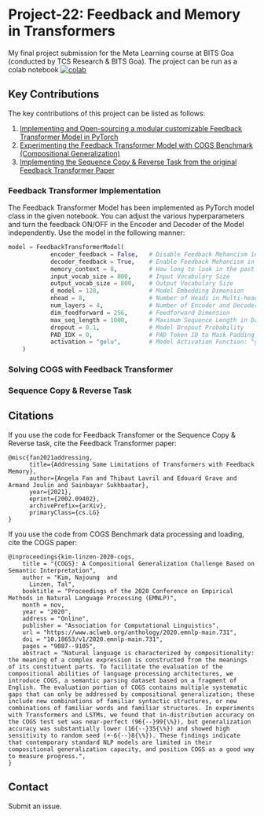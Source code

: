 # Project-22: Feedback and Memory in Transformers
My final project submission for the Meta Learning course at BITS Goa (conducted by TCS Research & BITS Goa). The project can be run as a colab notebook [![colab](https://colab.research.google.com/assets/colab-badge.svg)](https://colab.research.google.com/github/rajaswa/feedback-and-memory-in-transformers/blob/main/Feedback_and_Memory_in_Transformers.ipynb)

## Key Contributions
The key contributions of this project can be listed as follows:
1. [Implementing and Open-sourcing a modular customizable Feedback Transformer Model in PyTorch](https://github.com/rajaswa/feedback-and-memory-in-transformers#feedback-transformer-implementation)
2. [Experimenting the Feedback Transformer Model with COGS Benchmark (Compositional Generalization)](https://github.com/rajaswa/feedback-and-memory-in-transformers#solving-cogs-with-feedback-transformer)
3. [Implementing the Sequence Copy & Reverse Task from the original Feedback Transformer Paper](https://github.com/rajaswa/feedback-and-memory-in-transformers#solving-cogs-with-feedback-transformer)

### Feedback Transformer Implementation
The Feedback Transformer Model has been implemented as PyTorch model class in the given notebook. You can adjust the various hyperparameters and turn the feedback ON/OFF in the Encoder and Decoder of the Model independently. Use the model in the following manner:
```python
model = FeedbackTransformerModel(
            encoder_feedback = False,   # Disable Feedback Mehancism in the Encoder
            decoder_feedback = True,    # Enable Feedback Mehancism in the Decoder
            memory_context = 8,         # How long to look in the past for Memory-attention
            input_vocab_size = 800,     # Input Vocabulary Size
            output_vocab_size = 800,    # Output Vocabulary Size
            d_model = 128,              # Model Embedding Dimension
            nhead = 8,                  # Number of Heads in Multi-head Cross-attention and Memory-attention
            num_layers = 4,             # Number of Encoder and Decoder blocks
            dim_feedforward = 256,      # Feedforward Dimension
            max_seq_length = 1000,      # Maximum Sequence Length in Data
            dropout = 0.1,              # Model Dropout Probability 
            PAD_IDX = 0,                # PAD Token ID to Mask Padding tokens for Attention
            activation = "gelu",        # Model Activation Function: "gelu" / "relu"
    )
```

### Solving COGS with Feedback Transformer


### Sequence Copy & Reverse Task


## Citations
If you use the code for Feedback Transfomer or the Sequence Copy & Reverse task, cite the Feedback Transformer paper:
```
@misc{fan2021addressing,
      title={Addressing Some Limitations of Transformers with Feedback Memory}, 
      author={Angela Fan and Thibaut Lavril and Edouard Grave and Armand Joulin and Sainbayar Sukhbaatar},
      year={2021},
      eprint={2002.09402},
      archivePrefix={arXiv},
      primaryClass={cs.LG}
}
```

If you use the code from COGS Benchmark data processing and loading, cite the COGS paper:
```
@inproceedings{kim-linzen-2020-cogs,
    title = "{COGS}: A Compositional Generalization Challenge Based on Semantic Interpretation",
    author = "Kim, Najoung  and
      Linzen, Tal",
    booktitle = "Proceedings of the 2020 Conference on Empirical Methods in Natural Language Processing (EMNLP)",
    month = nov,
    year = "2020",
    address = "Online",
    publisher = "Association for Computational Linguistics",
    url = "https://www.aclweb.org/anthology/2020.emnlp-main.731",
    doi = "10.18653/v1/2020.emnlp-main.731",
    pages = "9087--9105",
    abstract = "Natural language is characterized by compositionality: the meaning of a complex expression is constructed from the meanings of its constituent parts. To facilitate the evaluation of the compositional abilities of language processing architectures, we introduce COGS, a semantic parsing dataset based on a fragment of English. The evaluation portion of COGS contains multiple systematic gaps that can only be addressed by compositional generalization; these include new combinations of familiar syntactic structures, or new combinations of familiar words and familiar structures. In experiments with Transformers and LSTMs, we found that in-distribution accuracy on the COGS test set was near-perfect (96{--}99{\%}), but generalization accuracy was substantially lower (16{--}35{\%}) and showed high sensitivity to random seed (+-6{--}8{\%}). These findings indicate that contemporary standard NLP models are limited in their compositional generalization capacity, and position COGS as a good way to measure progress.",
}
```

## Contact
Submit an issue.
